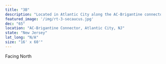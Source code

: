 ```yaml
---
title: "3B"
description: "Located in Atlantic City along the AC-Brigantine connector. This left hand read is located in a great spot catching all the traffic leaving the the marina district."
featured_image: '/img/rt-3-secaucus.jpg'
dec: "65"
location: "AC-Brigantine Connector, Atlantic City, NJ"
state: "New Jersey"
lat_long: "N/A"
size: "16' x 60'"
---
```

Facing North